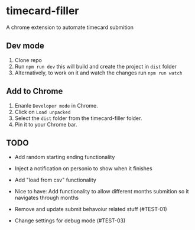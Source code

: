 # timecard-filler
A chrome extension to automate timecard submition

## Dev mode
1. Clone repo
2. Run `npm run dev` this will build and create the project in `dist` folder
3. Alternatively, to work on it and watch the changes run `npm run watch`

## Add to Chrome
1. Enanle `Developer mode` in Chrome.
2. Click on `Load unpacked` 
3. Select the `dist` folder from the timecard-filler folder.
4. Pin it to your Chrome bar.


## TODO
- Add random starting ending functionality
- Inject a notification on personio to show when it finishes 
- Add "load from csv" functionality
- Nice to have: Add functionality to allow different months submition so it navigates through months



- Remove and update submit behavoiur related stuff (#TEST-01)
- Change settings for debug mode (#TEST-03)
